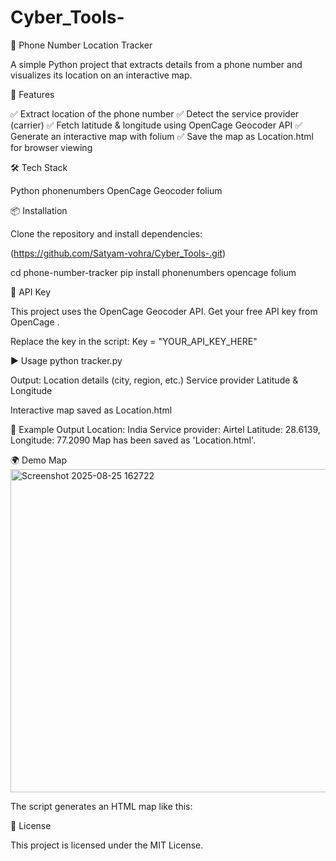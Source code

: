 # Cyber_Tools-

📍 Phone Number Location Tracker

A simple Python project that extracts details from a phone number and visualizes its location on an interactive map.

🚀 Features

✅ Extract location of the phone number
✅ Detect the service provider (carrier)
✅ Fetch latitude & longitude using OpenCage Geocoder API
✅ Generate an interactive map with folium
✅ Save the map as Location.html for browser viewing

🛠️ Tech Stack

Python
phonenumbers
OpenCage Geocoder
folium

📦 Installation

Clone the repository and install dependencies:

(https://github.com/Satyam-vohra/Cyber_Tools-.git)

cd phone-number-tracker
pip install phonenumbers opencage folium

🔑 API Key

This project uses the OpenCage Geocoder API.
Get your free API key from OpenCage
.

Replace the key in the script:
Key = "YOUR_API_KEY_HERE"

▶️ Usage
python tracker.py

Output:
Location details (city, region, etc.)
Service provider
Latitude & Longitude

Interactive map saved as Location.html

📸 Example Output
Location: India
Service provider: Airtel
Latitude: 28.6139, Longitude: 77.2090
Map has been saved as 'Location.html'.

🌍 Demo Map
<img width="1259" height="517" alt="Screenshot 2025-08-25 162722" src="https://github.com/user-attachments/assets/9a94d30e-547d-434b-9ec9-5d0f9b32ca78" />


The script generates an HTML map like this:

📜 License

This project is licensed under the MIT License.
